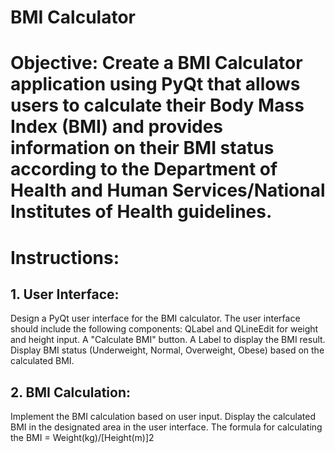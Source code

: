 # BMI Calculator

# Objective: Create a BMI Calculator application using PyQt  that allows users to calculate their Body Mass Index (BMI) and provides information on their BMI status according to the Department of Health and Human Services/National Institutes of Health guidelines.
# Instructions:
## 1. User Interface:
Design a PyQt user interface for the BMI calculator.
The user interface should include the following components:
QLabel and QLineEdit for weight and height input.
A "Calculate BMI" button.
A Label to display the BMI result.
Display BMI status (Underweight, Normal, Overweight, Obese) based on the calculated BMI.
## 2. BMI Calculation:
Implement the BMI calculation based on user input.
Display the calculated BMI in the designated area in the user interface.
The formula for calculating the BMI = Weight(kg)/[Height(m)]2
